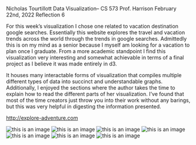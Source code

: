 Nicholas Tourtillott
Data Visualization– CS 573
Prof. Harrison
February 22nd, 2022
Reflection 6

For this week’s visualization I chose one related to vacation destination google searches. Essentially this website explores the travel and vacation trends across the world through the trends in google searches. Admittedly this is on my mind as a senior because I myself am looking for a vacation to plan once I graduate. From a more academic standpoint I find this visualization very interesting and somewhat achievable in terms of a final project as I believe it was made entirely in d3.

It houses many interactable forms of visualization that compiles multiple different types of data into succinct and understandable graphs. Additionally, I enjoyed the sections where the author takes the time to explain how to read the different parts of her visualization. I’ve found that most of the time creators just throw you into their work without any barings, but this was very helpful in digesting the information presented.
 
http://explore-adventure.com


![this is an image](https://github.com/njtourtillott/reflections/blob/master/Screen%20Shot%202022-02-20%20at%203.39.12%20PM.png)
![this is an image](https://github.com/njtourtillott/reflections/blob/master/Screen%20Shot%202022-02-20%20at%203.39.20%20PM.png)
![this is an image](https://github.com/njtourtillott/reflections/blob/master/Screen%20Shot%202022-02-20%20at%203.39.31%20PM.png)
![this is an image](https://github.com/njtourtillott/reflections/blob/master/Screen%20Shot%202022-02-20%20at%203.39.39%20PM.png)
![this is an image](https://github.com/njtourtillott/reflections/blob/master/Screen%20Shot%202022-02-20%20at%203.39.52%20PM.png)
![this is an image](https://github.com/njtourtillott/reflections/blob/master/Screen%20Shot%202022-02-20%20at%203.40.17%20PM.png)
![this is an image](https://github.com/njtourtillott/reflections/blob/master/Screen%20Shot%202022-02-20%20at%203.40.26%20PM.png)

